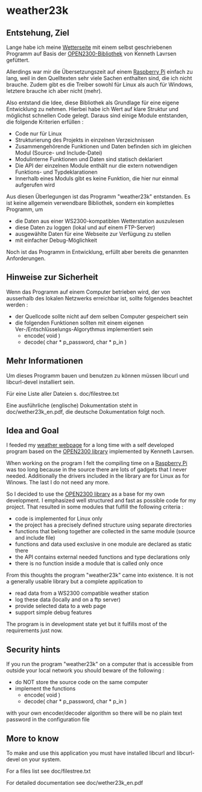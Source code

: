 # weather23k

## Entstehung, Ziel
Lange habe ich meine [Wetterseite](http://ur9.de/) mit einem selbst geschriebenen Programm auf Basis
der [OPEN2300-Bibliothek](http://lavrsen.dk/foswiki/bin/view/Open2300/WebHome) von Kenneth Lavrsen
gefüttert.

Allerdings war mir die Übersetzungszeit auf einem [Raspberry Pi](http://www.raspberrypi.org/) einfach zu lang, weil
in den Quelltexten sehr viele Sachen enthalten sind, die ich nicht brauche. Zudem gibt
es die Treiber sowohl für Linux als auch für Windows, letztere brauche ich aber nicht
(mehr).

Also entstand die Idee, diese Bibliothek als Grundlage für eine eigene Entwicklung zu
nehmen. Hierbei habe ich Wert auf klare Struktur und möglichst schnellen Code gelegt. Daraus
sind einige Module entstanden, die folgende Kriterien erfüllen :

- Code nur für Linux
- Strukturierung des Projekts in einzelnen Verzeichnissen
- Zusammengehörende Funktionen und Daten befinden sich im gleichen Modul (Source- und Include-Datei)
- Modulinterne Funktionen und Daten sind statisch deklariert
- Die API der einzelnen Module enthält nur die extern notwendigen Funktions- und Typdeklarationen
- Innerhalb eines Moduls gibt es keine Funktion, die hier nur einmal aufgerufen wird

Aus diesen Überlegungen ist das Programm "weather23k" entstanden. Es ist keine allgemein
verwendbare Bibliothek, sondern ein komplettes Programm, um 
- die Daten aus einer WS2300-kompatiblen Wetterstation auszulesen
- diese Daten zu loggen (lokal und auf einem FTP-Server)
- ausgewählte Daten für eine Webseite zur Verfügung zu stellen
- mit einfacher Debug-Möglichkeit

Noch ist das Programm in Entwicklung, erfüllt aber bereits die genannten Anforderungen.

## Hinweise zur Sicherheit
Wenn das Programm auf einem Computer betrieben wird, der von ausserhalb des lokalen Netzwerks
erreichbar ist, sollte folgendes beachtet werden :
- der Quellcode sollte nicht auf dem selben Computer gespeichert sein
- die folgenden Funktionen sollten mit einem eigenen Ver-/Entschlüsselungs-Algorythmus
implementiert sein
    - encode( void )
    - decode( char * p_password, char * p_in )

## Mehr Informationen
Um dieses Programm bauen und benutzen zu können müssen libcurl und
libcurl-devel installiert sein.

Für eine Liste aller Dateien s. doc/filestree.txt

Eine ausführliche (englische) Dokumentation steht in doc/wether23k_en.pdf, die deutsche
Dokumentation folgt noch.

## Idea and Goal
I feeded my [weather webpage](http://ur9.de/) for a long time with a self developed
program based on the [OPEN2300 library](http://lavrsen.dk/foswiki/bin/view/Open2300/WebHome)
implemented by Kenneth Lavrsen.

When working on the program I felt the compiling time on a [Raspberry Pi](http://www.raspberrypi.org/)
was too long because in the source there are lots of gadgets that I never needed. Additionally
the drivers included in the library are for Linux as for Winows. The last I do not need any more.

So I decided to use the [OPEN2300 library](http://lavrsen.dk/foswiki/bin/view/Open2300/WebHome)
as a base for my own development. I emphasized well structured and fast as possible code for
my project. That resulted in some modules that fulfill the following criteria :
- code is implemented for Linux only
- the project has a precisely defined structure using separate directories
- functions that belong together are collected in the same module (source and include file)
- functions and data used exclusive in one module are declared as static there
- the API contains external needed functions and type declarations only
- there is no function inside a module that is called only once

From this thoughts the program "weather23k" came into existence. It is not a
generally usable library but a complete application to
- read data from a WS2300 compatible weather station
- log these data (locally and on a ftp server)
- provide selected data to a web page
- support simple debug features

The program is in development state yet but it fulfills most of the requirements just now.

## Security hints
If you run the program "weather23k" on a computer that is accessible from
outside your local network you should beware of the following :
- do NOT store the source code on the same computer
- implement the functions
    - encode( void )
    - decode( char * p_password, char * p_in )

with your own encoder/decoder algorithm so there will be no plain text
password in the configuration file

## More to know
To make and use this application you must have installed libcurl and
libcurl-devel on your system.

For a files list see doc/filestree.txt

For detailed documentation see doc/wether23k_en.pdf
